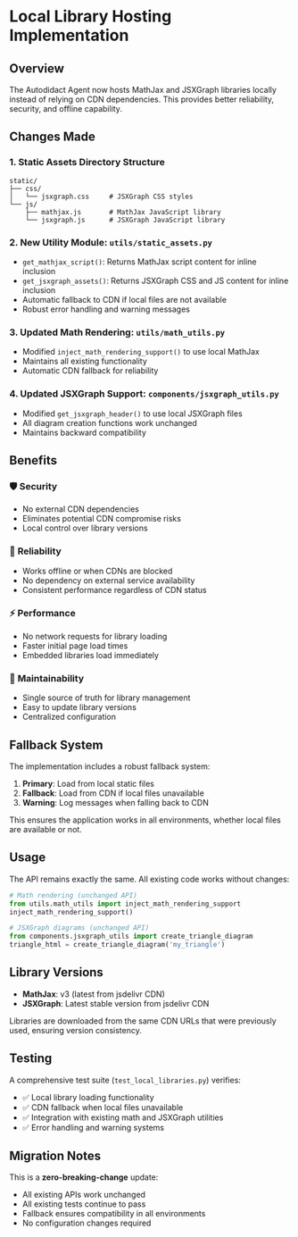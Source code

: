 # Local Library Hosting Implementation

## Overview

The Autodidact Agent now hosts MathJax and JSXGraph libraries locally instead of relying on CDN dependencies. This provides better reliability, security, and offline capability.

## Changes Made

### 1. Static Assets Directory Structure
```
static/
├── css/
│   └── jsxgraph.css     # JSXGraph CSS styles
└── js/
    ├── mathjax.js       # MathJax JavaScript library 
    └── jsxgraph.js      # JSXGraph JavaScript library
```

### 2. New Utility Module: `utils/static_assets.py`
- `get_mathjax_script()`: Returns MathJax script content for inline inclusion
- `get_jsxgraph_assets()`: Returns JSXGraph CSS and JS content for inline inclusion
- Automatic fallback to CDN if local files are not available
- Robust error handling and warning messages

### 3. Updated Math Rendering: `utils/math_utils.py`
- Modified `inject_math_rendering_support()` to use local MathJax
- Maintains all existing functionality
- Automatic CDN fallback for reliability

### 4. Updated JSXGraph Support: `components/jsxgraph_utils.py`
- Modified `get_jsxgraph_header()` to use local JSXGraph files
- All diagram creation functions work unchanged
- Maintains backward compatibility

## Benefits

### 🛡️ **Security**
- No external CDN dependencies
- Eliminates potential CDN compromise risks
- Local control over library versions

### 🚀 **Reliability** 
- Works offline or when CDNs are blocked
- No dependency on external service availability
- Consistent performance regardless of CDN status

### ⚡ **Performance**
- No network requests for library loading
- Faster initial page load times
- Embedded libraries load immediately

### 🔧 **Maintainability**
- Single source of truth for library management
- Easy to update library versions
- Centralized configuration

## Fallback System

The implementation includes a robust fallback system:

1. **Primary**: Load from local static files
2. **Fallback**: Load from CDN if local files unavailable
3. **Warning**: Log messages when falling back to CDN

This ensures the application works in all environments, whether local files are available or not.

## Usage

The API remains exactly the same. All existing code works without changes:

```python
# Math rendering (unchanged API)
from utils.math_utils import inject_math_rendering_support
inject_math_rendering_support()

# JSXGraph diagrams (unchanged API)  
from components.jsxgraph_utils import create_triangle_diagram
triangle_html = create_triangle_diagram('my_triangle')
```

## Library Versions

- **MathJax**: v3 (latest from jsdelivr CDN)
- **JSXGraph**: Latest stable version from jsdelivr CDN

Libraries are downloaded from the same CDN URLs that were previously used, ensuring version consistency.

## Testing

A comprehensive test suite (`test_local_libraries.py`) verifies:
- ✅ Local library loading functionality
- ✅ CDN fallback when local files unavailable  
- ✅ Integration with existing math and JSXGraph utilities
- ✅ Error handling and warning systems

## Migration Notes

This is a **zero-breaking-change** update:
- All existing APIs work unchanged
- All existing tests continue to pass
- Fallback ensures compatibility in all environments
- No configuration changes required